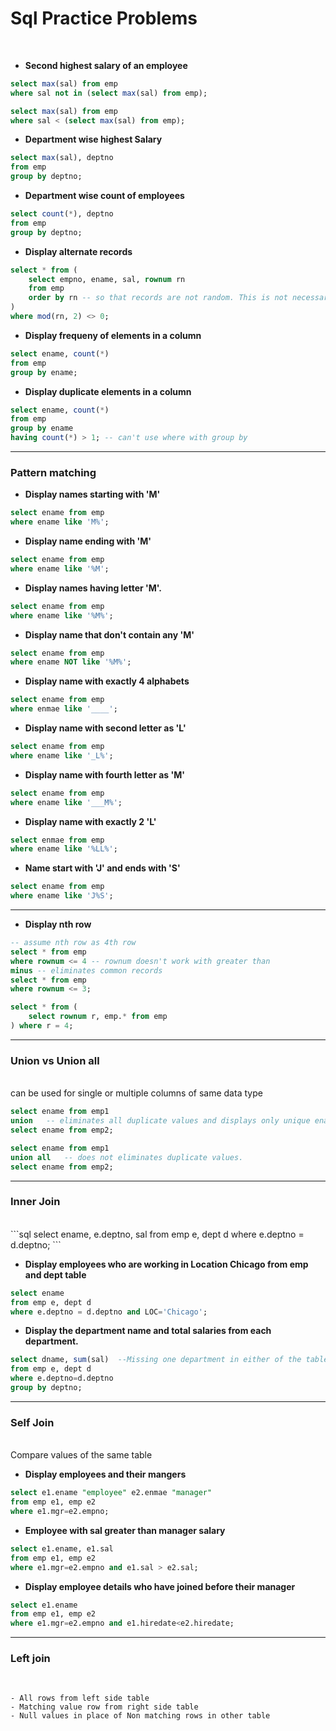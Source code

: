 # Sql Practice Problems
<br>

- **Second highest salary of an employee**
```sql
select max(sal) from emp
where sal not in (select max(sal) from emp);
```

```sql
select max(sal) from emp
where sal < (select max(sal) from emp);
```
- **Department wise highest Salary**
```sql
select max(sal), deptno 
from emp
group by deptno;
```

- **Department wise count of employees**
```sql
select count(*), deptno
from emp 
group by deptno;
```

- **Display alternate records**
```sql
select * from (
    select empno, ename, sal, rownum rn 
    from emp
    order by rn -- so that records are not random. This is not necessary
)
where mod(rn, 2) <> 0;
```

- **Display frequeny of elements in a column**
```sql
select ename, count(*) 
from emp
group by ename;
```

- **Display duplicate elements in a column**
```sql
select ename, count(*)
from emp
group by ename
having count(*) > 1; -- can't use where with group by
```
---
### Pattern matching
- **Display names starting with 'M'**

```sql
select ename from emp
where ename like 'M%';
```

- **Display name ending with 'M'**

```sql
select ename from emp
where ename like '%M';
```

- **Display names having letter 'M'.**

```sql
select ename from emp
where ename like '%M%';
```

- **Display name that don't contain any 'M'**

```sql
select ename from emp
where ename NOT like '%M%';
```

- **Display name with exactly 4 alphabets**
```sql
select ename from emp
where enmae like '____';
```

- **Display name with second letter as 'L'**

```sql
select ename from emp
where ename like '_L%';
```

- **Display name with fourth letter as 'M'**

```sql
select ename from emp
where ename like '___M%';
```

- **Display name with exactly 2 'L'**
```sql
select enmae from emp
where ename like '%LL%';
```

- **Name start with 'J' and ends with 'S'**
```sql
select ename from emp 
where ename like 'J%S';
```

--- 
- **Display nth row**
```sql
-- assume nth row as 4th row
select * from emp
where rownum <= 4 -- rownum doesn't work with greater than
minus -- eliminates common records
select * from emp 
where rownum <= 3;
```

```sql
select * from (
    select rownum r, emp.* from emp
) where r = 4;
```

---

### Union vs Union all
<br>
can be used for single or multiple columns of same data type

```sql
select ename from emp1
union   -- eliminates all duplicate values and displays only unique ename
select ename from emp2;

select ename from emp1
union all   -- does not eliminates duplicate values.
select ename from emp2;

```

---

### Inner Join
<br>
```sql
select ename, e.deptno, sal 
from emp e, dept d
where e.deptno = d.deptno;
```

- **Display employees who are working in Location Chicago from emp and dept table**

```sql
select ename 
from emp e, dept d 
where e.deptno = d.deptno and LOC='Chicago';
```

- **Display the department name and total salaries from each department.**

```sql
select dname, sum(sal)  --Missing one department in either of the table
from emp e, dept d
where e.deptno=d.deptno 
group by deptno;
```

---
### Self Join
<br>
Compare values of the same table

- **Display employees and their mangers**

```sql
select e1.ename "employee" e2.enmae "manager"
from emp e1, emp e2
where e1.mgr=e2.empno;
```

- **Employee with sal greater than manager salary**

```sql
select e1.ename, e1.sal 
from emp e1, emp e2
where e1.mgr=e2.empno and e1.sal > e2.sal;
```

- **Display employee details who have joined before their manager**

```sql
select e1.ename 
from emp e1, emp e2
where e1.mgr=e2.empno and e1.hiredate<e2.hiredate;
```

---
### Left join
<br>

    - All rows from left side table
    - Matching value row from right side table
    - Null values in place of Non matching rows in other table

